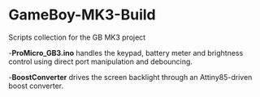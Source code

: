 # GameBoy-MK3-Build
Scripts collection for the GB MK3 project

-**ProMicro_GB3.ino** handles the keypad, battery meter and brightness control using direct port manipulation and debouncing.

-**BoostConverter** drives the screen backlight through an Attiny85-driven boost converter.
